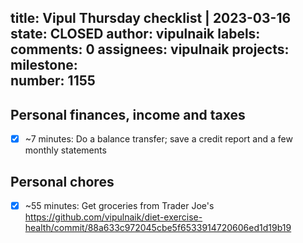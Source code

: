 title:	Vipul Thursday checklist | 2023-03-16
state:	CLOSED
author:	vipulnaik
labels:	
comments:	0
assignees:	vipulnaik
projects:	
milestone:	
number:	1155
--
## Personal finances, income and taxes

- [x] ~7 minutes: Do a balance transfer; save a credit report and a few monthly statements

## Personal chores

- [x] ~55 minutes: Get groceries from Trader Joe's https://github.com/vipulnaik/diet-exercise-health/commit/88a633c972045cbe5f6533914720606ed1d19b19

